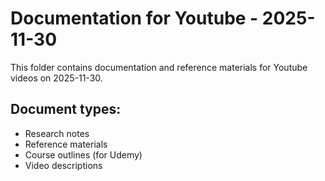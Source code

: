 # Documentation for Youtube - 2025-11-30

This folder contains documentation and reference materials for Youtube videos on 2025-11-30.

## Document types:
- Research notes
- Reference materials
- Course outlines (for Udemy)
- Video descriptions
